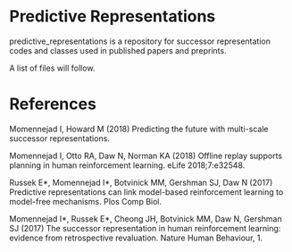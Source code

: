 # Predictive Representations

predictive_representations is a repository for successor representation codes and classes used in published papers and preprints.

A list of files will follow.


# References

Momennejad I, Howard M (2018) Predicting the future with multi-scale successor representations. 
 
Momennejad I, Otto RA, Daw N, Norman KA (2018) Offline replay supports planning in human reinforcement learning. eLife 2018;7:e32548. 
 
Russek E*, Momennejad I*,  Botvinick MM, Gershman SJ, Daw N (2017) Predictive representations can link model-based reinforcement learning to model-free mechanisms. Plos Comp Biol.

Momennejad I*, Russek E*, Cheong JH, Botvinick MM, Daw N, Gershman SJ (2017) The successor representation in human reinforcement learning: evidence from retrospective revaluation. Nature Human Behaviour, 1.

